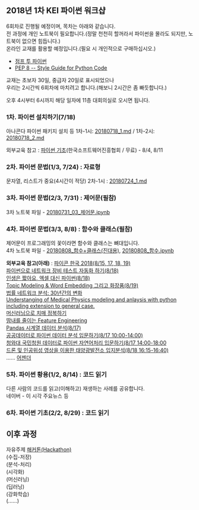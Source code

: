 ## 2018년 1차 KEI 파이썬 워크샵  
6회차로 진행될 예정이며, 목차는 아래와 같습니다.  
전 과정에 개인 노트북이 필요합니다.(정말 천천히 할꺼라서 파이썬을 몰라도 되지만, 노트북이 없으면 힘듭니다.)  
온라인 교재를 활용할 예정입니다.(필요 시 개인적으로 구매하십시오.)  
- [점프 투 파이썬](https://wikidocs.net/book/1)  
- [PEP 8 -- Style Guide for Python Code](https://www.python.org/dev/peps/pep-0008/)  
  
교재는 초보자 30일, 중급자 20일로 표시되었으나  
우리는 2시간씩 6회차에 마치려고 합니다.(해보니 2시간은 좀 빠듯합니다.)  
  
오후 4시부터 6시까지 해당 일자에 11층 대회의실로 오시면 됩니다.
  
  
### 1차. 파이썬 설치하기(7/18)  
  아나콘다 파이썬 패키지 설치 등
  1차-1시: [20180718_1.md](./20180718_1.md) / 1차-2시: [20180718_2.md](./20180718_2.md)  
  
  외부교육 참고 : [파이썬 기초](http://edu2.kosta.or.kr/enroll?courseId=298&year=2018&orderNumber=2)(한국소프트웨어진흥협회 / 무료) - 8/4, 8/11  
  
### 2차. 파이썬 문법(1/3, 7/24) : 자료형  
  문자열, 리스트가 중요(4시간이 적당)
  2차-1시 : [20180724_1.md](./20180724_1.md)  
  
### 3차. 파이썬 문법(2/3, 7/31) : 제어문(필참)  
  3차 노트북 파일 - [20180731_03_제어문.ipynb](./20180731_03_제어문.ipynb)  
  
### 4차. 파이썬 문법(3/3, 8/8) : 함수와 클래스(필참)  
  제어문이 프로그래밍의 꽃이라면 함수와 클래스는 뼈대입니다.  
  4차 노트북 파일 - [20180808_함수+클래스(진대용)](./20180808_함수+클래스.ipynb), [20180808_함수.ipynb](./20180808_함수.ipynb)  
  
  <b>외부교육 참고(아래)</b> : [파이콘 한국 2018(8/15, 17, 18, 19)](https://www.pycon.kr/2018/)  
  [파이썬으로 네트워크 장비 테스트 자동화 하기(8/18)](https://www.pycon.kr/2018/program/7)  
  [인생은 짧아요, 엑셀 대신 파이썬(8/18)](https://www.pycon.kr/2018/program/29)  
  [Topic Modeling & Word Embedding 그리고 화장품(8/19)](https://www.pycon.kr/2018/program/5)  
  [법률 네트워크 분석: 30년간의 변화](https://www.pycon.kr/2018/program/21)  
  [Understanging of Medical Physics modeling and anlaysis with python including extension to general case.](https://www.pycon.kr/2018/program/52)  
  [머신러닝으로 치매 정복하기](https://www.pycon.kr/2018/program/36)  
  [땀내를 줄이는 Feature Engineering](https://www.pycon.kr/2018/program/47)  
  [Pandas 시계열 데이터 분석(8/17)](https://www.pycon.kr/2018/program/tutorial/10)  
  [공공데이터로 파이썬 데이터 분석 입문하기(8/17 10:00-14:00)](https://www.pycon.kr/2018/program/tutorial/6)  
  [청와대 국민청원 데이터로 파이썬 자연어처리 입문하기(8/17 14:00-18:00](https://www.pycon.kr/2018/program/tutorial/7)  
  [드론 및 인공위성 영상을 이용한 태양광발전소 입지분석(8/18 16:15-16:40)](https://www.pycon.kr/2018/program/6)  
  ...... [어젠더](https://www.pycon.kr/2018/program/list/)  
  
### 5차. 파이썬 황용(1/2, 8/14) : 코드 읽기
  다른 사람의 코드를 읽고(이해하고) 재생하는 사례를 공유합니다.  
  네이버 - 이 시각 주요뉴스 등
    
### 6차. 파이썬 기초(2/2, 8/29) : 코드 읽기
  
  
## 이후 과정
  자유주제 [해커톤(Hackathon)](https://ko.wikipedia.org/wiki/%ED%95%B4%EC%BB%A4%ED%86%A4)  
  (수집-저장)  
  (분석-처리)  
  (시각화)  
  (머신러닝)  
  (딥러닝)  
  (강화학습)  
  (......)  
